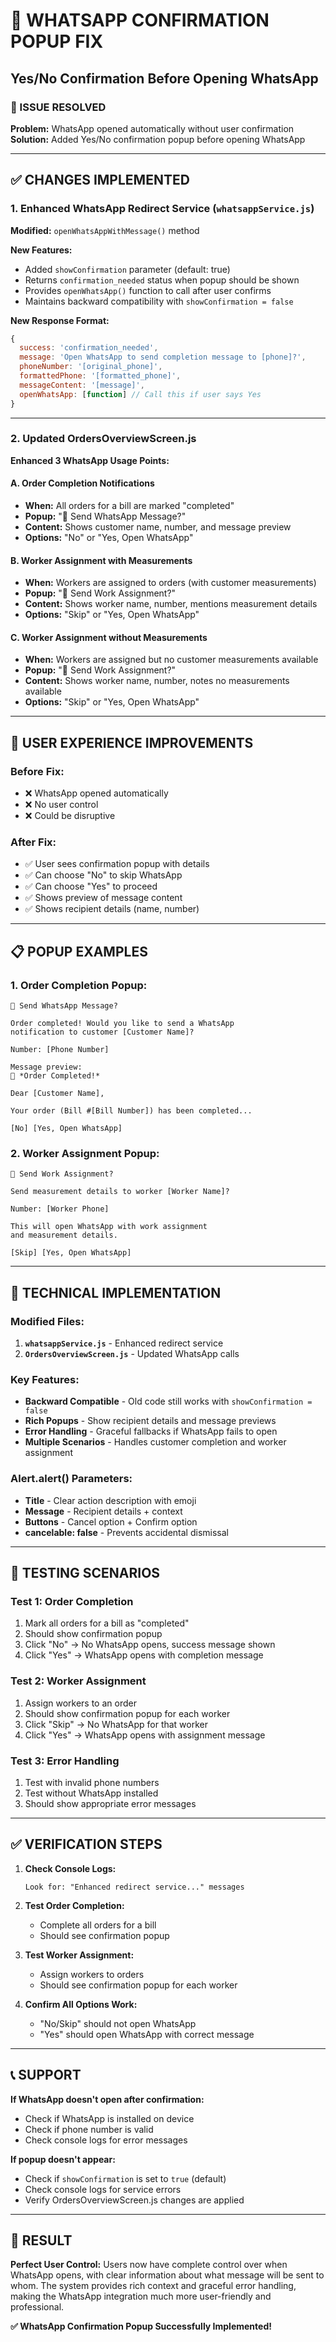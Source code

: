 # 📱 WHATSAPP CONFIRMATION POPUP FIX
## Yes/No Confirmation Before Opening WhatsApp

### 🎯 ISSUE RESOLVED
**Problem:** WhatsApp opened automatically without user confirmation  
**Solution:** Added Yes/No confirmation popup before opening WhatsApp

---

## ✅ CHANGES IMPLEMENTED

### 1. **Enhanced WhatsApp Redirect Service** (`whatsappService.js`)

**Modified:** `openWhatsAppWithMessage()` method

**New Features:**
- Added `showConfirmation` parameter (default: true)
- Returns `confirmation_needed` status when popup should be shown
- Provides `openWhatsApp()` function to call after user confirms
- Maintains backward compatibility with `showConfirmation = false`

**New Response Format:**
```javascript
{
  success: 'confirmation_needed',
  message: 'Open WhatsApp to send completion message to [phone]?',
  phoneNumber: '[original_phone]',
  formattedPhone: '[formatted_phone]',
  messageContent: '[message]',
  openWhatsApp: [function] // Call this if user says Yes
}
```

---

### 2. **Updated OrdersOverviewScreen.js**

**Enhanced 3 WhatsApp Usage Points:**

#### **A. Order Completion Notifications**
- **When:** All orders for a bill are marked "completed"
- **Popup:** "📱 Send WhatsApp Message?"
- **Content:** Shows customer name, number, and message preview
- **Options:** "No" or "Yes, Open WhatsApp"

#### **B. Worker Assignment with Measurements**
- **When:** Workers are assigned to orders (with customer measurements)
- **Popup:** "📱 Send Work Assignment?"
- **Content:** Shows worker name, number, mentions measurement details
- **Options:** "Skip" or "Yes, Open WhatsApp"

#### **C. Worker Assignment without Measurements**
- **When:** Workers are assigned but no customer measurements available
- **Popup:** "📱 Send Work Assignment?"
- **Content:** Shows worker name, number, notes no measurements available
- **Options:** "Skip" or "Yes, Open WhatsApp"

---

## 🚀 USER EXPERIENCE IMPROVEMENTS

### **Before Fix:**
- ❌ WhatsApp opened automatically
- ❌ No user control
- ❌ Could be disruptive

### **After Fix:**
- ✅ User sees confirmation popup with details
- ✅ Can choose "No" to skip WhatsApp
- ✅ Can choose "Yes" to proceed
- ✅ Shows preview of message content
- ✅ Shows recipient details (name, number)

---

## 📋 POPUP EXAMPLES

### **1. Order Completion Popup:**
```
📱 Send WhatsApp Message?

Order completed! Would you like to send a WhatsApp 
notification to customer [Customer Name]?

Number: [Phone Number]

Message preview:
🎉 *Order Completed!*

Dear [Customer Name],

Your order (Bill #[Bill Number]) has been completed...

[No] [Yes, Open WhatsApp]
```

### **2. Worker Assignment Popup:**
```
📱 Send Work Assignment?

Send measurement details to worker [Worker Name]?

Number: [Worker Phone]

This will open WhatsApp with work assignment 
and measurement details.

[Skip] [Yes, Open WhatsApp]
```

---

## 🔧 TECHNICAL IMPLEMENTATION

### **Modified Files:**
1. **`whatsappService.js`** - Enhanced redirect service
2. **`OrdersOverviewScreen.js`** - Updated WhatsApp calls

### **Key Features:**
- **Backward Compatible** - Old code still works with `showConfirmation = false`
- **Rich Popups** - Show recipient details and message previews
- **Error Handling** - Graceful fallbacks if WhatsApp fails to open
- **Multiple Scenarios** - Handles customer completion and worker assignment

### **Alert.alert() Parameters:**
- **Title** - Clear action description with emoji
- **Message** - Recipient details + context
- **Buttons** - Cancel option + Confirm option
- **cancelable: false** - Prevents accidental dismissal

---

## 🧪 TESTING SCENARIOS

### **Test 1: Order Completion**
1. Mark all orders for a bill as "completed"
2. Should show confirmation popup
3. Click "No" → No WhatsApp opens, success message shown
4. Click "Yes" → WhatsApp opens with completion message

### **Test 2: Worker Assignment**
1. Assign workers to an order
2. Should show confirmation popup for each worker
3. Click "Skip" → No WhatsApp for that worker
4. Click "Yes" → WhatsApp opens with assignment message

### **Test 3: Error Handling**
1. Test with invalid phone numbers
2. Test without WhatsApp installed
3. Should show appropriate error messages

---

## ✅ VERIFICATION STEPS

1. **Check Console Logs:**
   ```
   Look for: "Enhanced redirect service..." messages
   ```

2. **Test Order Completion:**
   - Complete all orders for a bill
   - Should see confirmation popup

3. **Test Worker Assignment:**
   - Assign workers to orders
   - Should see confirmation popup for each worker

4. **Confirm All Options Work:**
   - "No/Skip" should not open WhatsApp
   - "Yes" should open WhatsApp with correct message

---

## 📞 SUPPORT

**If WhatsApp doesn't open after confirmation:**
- Check if WhatsApp is installed on device
- Check if phone number is valid
- Check console logs for error messages

**If popup doesn't appear:**
- Check if `showConfirmation` is set to `true` (default)
- Check console logs for service errors
- Verify OrdersOverviewScreen.js changes are applied

---

## 🎉 RESULT

**Perfect User Control:** Users now have complete control over when WhatsApp opens, with clear information about what message will be sent to whom. The system provides rich context and graceful error handling, making the WhatsApp integration much more user-friendly and professional.

**✅ WhatsApp Confirmation Popup Successfully Implemented!**
